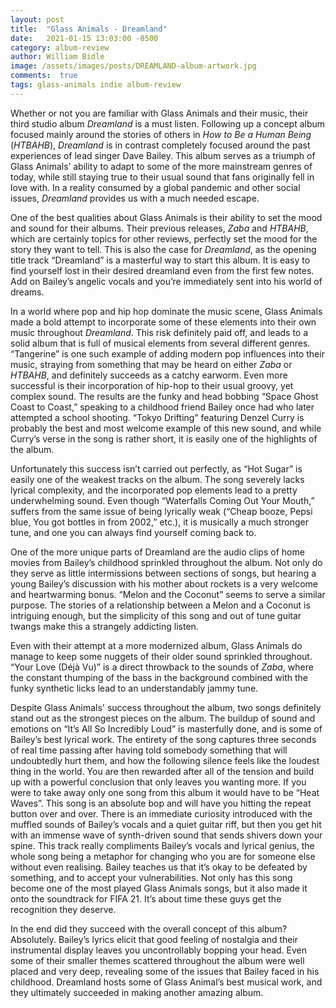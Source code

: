 ```yaml
---
layout: post
title:  "Glass Animals - Dreamland"
date:   2021-01-15 13:03:00 -0500
category: album-review
author: William Bidle
image: /assets/images/posts/DREAMLAND-album-artwork.jpg
comments:  true
tags: glass-animals indie album-review
---
```

Whether or not you are familiar with Glass Animals and their music, their third studio album _Dreamland_ is a must listen. Following up a concept album focused mainly around the stories of others in _How to Be a Human Being_ (_HTBAHB_), _Dreamland_ is in contrast completely focused around the past experiences of lead singer Dave Bailey. This album serves as a triumph of Glass Animals’ ability to adapt to some of the more mainstream genres of today, while still staying true to their usual sound that fans originally fell in love with. In a reality consumed by a global pandemic and other social issues, _Dreamland_ provides us with a much needed escape.

One of the best qualities about Glass Animals is their ability to set the mood and sound for their albums. Their previous releases, _Zaba_ and _HTBAHB_, which are certainly topics for other reviews, perfectly set the mood for the story they want to tell. This is also the case for _Dreamland_, as the opening title track “Dreamland” is a masterful way to start this album. It is easy to find yourself lost in their desired dreamland even from the first few notes. Add on Bailey’s angelic vocals and you’re immediately sent into his world of dreams.

In a world where pop and hip hop dominate the music scene, Glass Animals made a bold attempt to incorporate some of these elements into their own music throughout _Dreamland_. This risk definitely paid off, and leads to a solid album that is full of musical elements from several different genres. “Tangerine” is one such example of adding modern pop influences into their music, straying from something that may be heard on either _Zaba_ or _HTBAHB_, and definitely succeeds as a catchy earworm. Even more successful is their incorporation of hip-hop to their usual groovy, yet complex sound. The results are the funky and head bobbing “Space Ghost Coast to Coast,” speaking to a childhood friend Bailey once had who later attempted a school shooting. “Tokyo Drifting” featuring Denzel Curry is probably the best and most welcome example of this new sound, and while Curry’s verse in the song is rather short, it is easily one of the highlights of the album.

Unfortunately this success isn’t carried out perfectly, as “Hot Sugar” is easily one of the weakest tracks on the album. The song severely lacks lyrical complexity, and the incorporated pop elements lead to a pretty underwhelming sound. Even though “Waterfalls Coming Out Your Mouth,” suffers from the same issue of being lyrically weak (“Cheap booze, Pepsi blue, You got bottles in from 2002,” etc.), it is musically a much stronger tune, and one you can always find yourself coming back to.

One of the more unique parts of Dreamland are the audio clips of home movies from Bailey’s childhood sprinkled throughout the album. Not only do they serve as little intermissions between sections of songs, but hearing a young Bailey’s discussion with his mother about rockets is a very welcome and heartwarming bonus. “Melon and the Coconut” seems to serve a similar purpose. The stories of a relationship between a Melon and a Coconut is intriguing enough, but the simplicity of this song and out of tune guitar twangs make this a strangely addicting listen.

Even with their attempt at a more modernized album, Glass Animals do manage to keep some nuggets of their older sound sprinkled throughout. “Your Love (Déjà Vu)” is a direct throwback to the sounds of _Zaba_, where the constant thumping of the bass in the background combined with the funky synthetic licks lead to an understandably jammy tune.

Despite Glass Animals' success throughout the album, two songs definitely stand out as the strongest pieces on the album. The buildup of sound and emotions on “It’s All So Incredibly Loud” is masterfully done, and is some of Bailey’s best lyrical work. The entirety of the song captures three seconds of real time passing after having told somebody something that will undoubtedly hurt them, and how the following silence feels like the loudest thing in the world. You are then rewarded after all of the tension and build up with a powerful conclusion that only leaves you wanting more. If you were to take away only one song from this album it would have to be “Heat Waves”. This song is an absolute bop and will have you hitting the repeat button over and over. There is an immediate curiosity introduced with the muffled sounds of Bailey’s vocals and a quiet guitar riff, but then you get hit with an immense wave of synth-driven sound that sends shivers down your spine. This track really compliments Bailey’s vocals and lyrical genius, the whole song being a metaphor for changing who you are for someone else without even realising. Bailey teaches us that it’s okay to be defeated by something, and to accept your vulnerabilities. Not only has this song become one of the most played Glass Animals songs, but it also made it onto the soundtrack for FIFA 21. It’s about time these guys get the recognition they deserve.

In the end did they succeed with the overall concept of this album? Absolutely. Bailey’s lyrics elicit that good feeling of nostalgia and their instrumental display leaves you uncontrollably bopping your head. Even some of their smaller themes scattered throughout the album were well placed and very deep, revealing some of the issues that Bailey faced in his childhood. Dreamland hosts some of Glass Animal’s best musical work, and they ultimately succeeded in making another amazing album.
